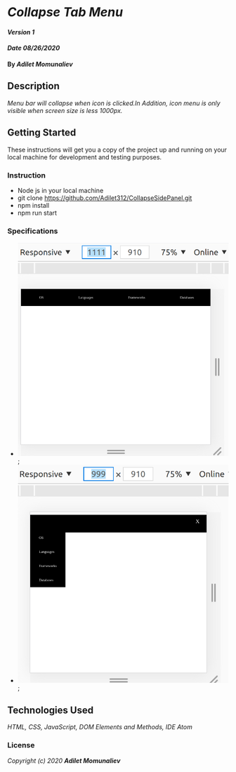 # _Collapse Tab Menu_

#### _Version 1_
#### _Date 08/26/2020_
#### By _**Adilet Momunaliev**_

## Description

_Menu bar will collapse when icon is clicked.In Addition, icon menu is only visible when screen size is less 1000px._

## Getting Started

These instructions will get you a copy of the project up and running on your local machine for development and testing purposes.

### Instruction

* Node js in your local machine
* git clone https://github.com/Adilet312/CollapseSidePanel.git
* npm install
* npm run start
### Specifications
* ![min-width:620px](collapseMenu2.png);
* ![min-width:620px](collapseMenu1.png);
## Technologies Used

_HTML, CSS, JavaScript, DOM Elements and Methods, IDE Atom_

### License

*_Copyright (c) 2020 **Adilet Momunaliev**_*
